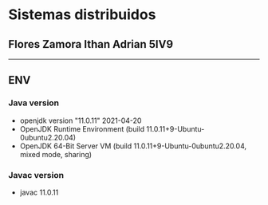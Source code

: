 # Sistemas distribuidos

## Flores Zamora Ithan Adrian 5IV9

***

## ENV

### Java version

- openjdk version "11.0.11" 2021-04-20
- OpenJDK Runtime Environment (build 11.0.11+9-Ubuntu-0ubuntu2.20.04)
- OpenJDK 64-Bit Server VM (build 11.0.11+9-Ubuntu-0ubuntu2.20.04, mixed mode, sharing)

### Javac version 

- javac 11.0.11
